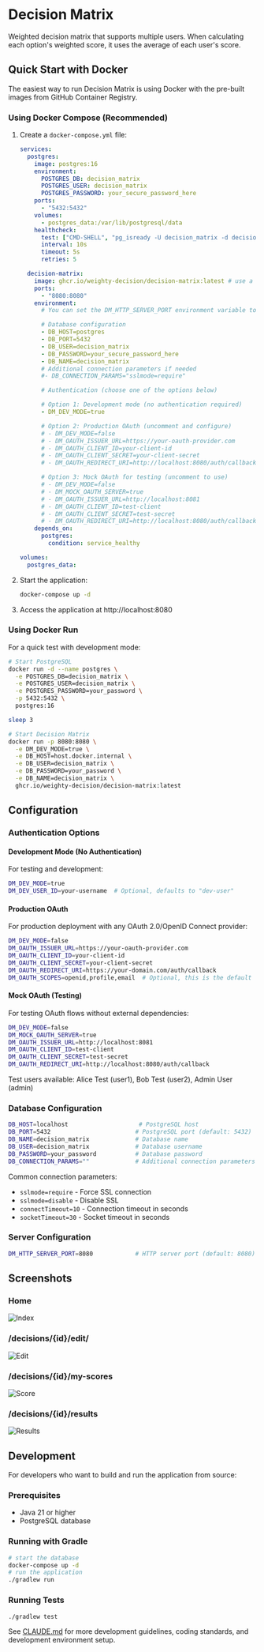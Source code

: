 # Decision Matrix

Weighted decision matrix that supports multiple users. When calculating each option's weighted score, it uses the average of each user's score.

## Quick Start with Docker

The easiest way to run Decision Matrix is using Docker with the pre-built images from GitHub Container Registry.

### Using Docker Compose (Recommended)

1. Create a `docker-compose.yml` file:
   ```yaml
   services:
     postgres:
       image: postgres:16
       environment:
         POSTGRES_DB: decision_matrix
         POSTGRES_USER: decision_matrix
         POSTGRES_PASSWORD: your_secure_password_here
       ports:
         - "5432:5432"
       volumes:
         - postgres_data:/var/lib/postgresql/data
       healthcheck:
         test: ["CMD-SHELL", "pg_isready -U decision_matrix -d decision_matrix"]
         interval: 10s
         timeout: 5s
         retries: 5

     decision-matrix:
       image: ghcr.io/weighty-decision/decision-matrix:latest # use a specific version in production for version stability
       ports:
         - "8080:8080"
       environment:
         # You can set the DM_HTTP_SERVER_PORT environment variable to change the HTTP server port
   
         # Database configuration
         - DB_HOST=postgres
         - DB_PORT=5432
         - DB_USER=decision_matrix
         - DB_PASSWORD=your_secure_password_here
         - DB_NAME=decision_matrix
         # Additional connection parameters if needed
         #- DB_CONNECTION_PARAMS="sslmode=require"

         # Authentication (choose one of the options below)

         # Option 1: Development mode (no authentication required)
         - DM_DEV_MODE=true

         # Option 2: Production OAuth (uncomment and configure)
         # - DM_DEV_MODE=false
         # - DM_OAUTH_ISSUER_URL=https://your-oauth-provider.com
         # - DM_OAUTH_CLIENT_ID=your-client-id
         # - DM_OAUTH_CLIENT_SECRET=your-client-secret
         # - DM_OAUTH_REDIRECT_URI=http://localhost:8080/auth/callback

         # Option 3: Mock OAuth for testing (uncomment to use)
         # - DM_DEV_MODE=false
         # - DM_MOCK_OAUTH_SERVER=true
         # - DM_OAUTH_ISSUER_URL=http://localhost:8081
         # - DM_OAUTH_CLIENT_ID=test-client
         # - DM_OAUTH_CLIENT_SECRET=test-secret
         # - DM_OAUTH_REDIRECT_URI=http://localhost:8080/auth/callback
       depends_on:
         postgres:
           condition: service_healthy

   volumes:
     postgres_data:
   ```

2. Start the application:
   ```bash
   docker-compose up -d
   ```

3. Access the application at http://localhost:8080

### Using Docker Run

For a quick test with development mode:
```bash
# Start PostgreSQL
docker run -d --name postgres \
  -e POSTGRES_DB=decision_matrix \
  -e POSTGRES_USER=decision_matrix \
  -e POSTGRES_PASSWORD=your_password \
  -p 5432:5432 \
  postgres:16

sleep 3

# Start Decision Matrix
docker run -p 8080:8080 \
  -e DM_DEV_MODE=true \
  -e DB_HOST=host.docker.internal \
  -e DB_USER=decision_matrix \
  -e DB_PASSWORD=your_password \
  -e DB_NAME=decision_matrix \
  ghcr.io/weighty-decision/decision-matrix:latest
```

## Configuration

### Authentication Options

#### Development Mode (No Authentication)
For testing and development:
```bash
DM_DEV_MODE=true
DM_DEV_USER_ID=your-username  # Optional, defaults to "dev-user"
```

#### Production OAuth
For production deployment with any OAuth 2.0/OpenID Connect provider:
```bash
DM_DEV_MODE=false
DM_OAUTH_ISSUER_URL=https://your-oauth-provider.com
DM_OAUTH_CLIENT_ID=your-client-id
DM_OAUTH_CLIENT_SECRET=your-client-secret
DM_OAUTH_REDIRECT_URI=https://your-domain.com/auth/callback
DM_OAUTH_SCOPES=openid,profile,email  # Optional, this is the default
```

#### Mock OAuth (Testing)
For testing OAuth flows without external dependencies:
```bash
DM_DEV_MODE=false
DM_MOCK_OAUTH_SERVER=true
DM_OAUTH_ISSUER_URL=http://localhost:8081
DM_OAUTH_CLIENT_ID=test-client
DM_OAUTH_CLIENT_SECRET=test-secret
DM_OAUTH_REDIRECT_URI=http://localhost:8080/auth/callback
```

Test users available: Alice Test (user1), Bob Test (user2), Admin User (admin)

### Database Configuration

```bash
DB_HOST=localhost                    # PostgreSQL host
DB_PORT=5432                        # PostgreSQL port (default: 5432)
DB_NAME=decision_matrix             # Database name
DB_USER=decision_matrix             # Database username
DB_PASSWORD=your_password           # Database password
DB_CONNECTION_PARAMS=""             # Additional connection parameters
```

Common connection parameters:
- `sslmode=require` - Force SSL connection
- `sslmode=disable` - Disable SSL
- `connectTimeout=10` - Connection timeout in seconds
- `socketTimeout=30` - Socket timeout in seconds

### Server Configuration

```bash
DM_HTTP_SERVER_PORT=8080            # HTTP server port (default: 8080)
```

## Screenshots
### Home
![Index](docs/resources/index.png)
### /decisions/{id}/edit/
![Edit](docs/resources/edit.png)
### /decisions/{id}/my-scores
![Score](docs/resources/score.png)
### /decisions/{id}/results
![Results](docs/resources/results.png)

## Development

For developers who want to build and run the application from source:

### Prerequisites
- Java 21 or higher
- PostgreSQL database

### Running with Gradle
```bash
# start the database
docker-compose up -d
# run the application
./gradlew run
```

### Running Tests
```bash
./gradlew test
```

See [CLAUDE.md](CLAUDE.md) for more development guidelines, coding standards, and development environment setup.
